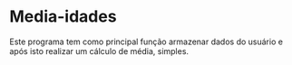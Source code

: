 # Media-idades
Este programa tem como principal função armazenar dados do usuário e após isto realizar um cálculo de média, simples.
